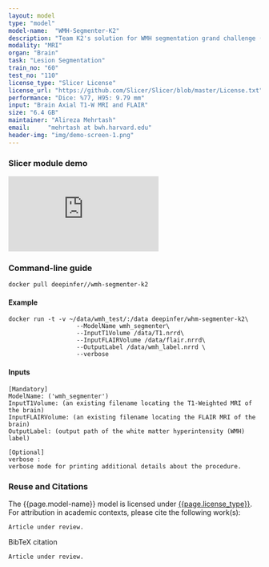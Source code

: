 ```yaml
---
layout: model
type: "model"
model-name:  "WMH-Segmenter-K2"
description: "Team K2's solution for WMH segmentation grand challenge (http://wmh.isi.uu.nl/) at MICCAI 2017."
modality: "MRI"
organ: "Brain"
task: "Lesion Segmentation"
train_no: "60"
test_no: "110"
license_type: "Slicer License"
license_url: "https://github.com/Slicer/Slicer/blob/master/License.txt"
performance: "Dice: %77, H95: 9.79 mm"
input: "Brain Axial T1-W MRI and FLAIR"
size: "6.4 GB"
maintainer: "Alireza Mehrtash"
email:     "mehrtash at bwh.harvard.edu"
header-img: "img/demo-screen-1.png"
---
```

### Slicer module demo
<div class="row">
<div class="col-md-6">
<div class="embed-responsive embed-responsive-16by9">
<iframe src="https://www.youtube.com/embed/nOlTVD0Gigk?rel=0&amp;showinfo=0" frameborder="0" allow="autoplay; encrypted-media" allowfullscreen></iframe>
</div>
</div>
</div>

### Command-line guide
```
docker pull deepinfer//wmh-segmenter-k2
```
#### Example
```
docker run -t -v ~/data/wmh_test/:/data deepinfer/whm-segmenter-k2\
                   --ModelName wmh_segmenter\
                   --InputT1Volume /data/T1.nrrd\
                   --InputFLAIRVolume /data/flair.nrrd\
                   --OutputLabel /data/wmh_label.nrrd \
                   --verbose
```
#### Inputs
```
[Mandatory]
ModelName: ('wmh_segmenter')
InputT1Volume: (an existing filename locating the T1-Weighted MRI of the brain)
InputFLAIRVolume: (an existing filename locating the FLAIR MRI of the brain)
OutputLabel: (output path of the white matter hyperintensity (WMH) label)

[Optional]
verbose : 
verbose mode for printing additional details about the procedure.
```

<!--### Related blog posts-->

### Reuse and Citations
The {{page.model-name}} model is licensed under [{{page.license_type}}]({{page.license_url}}).<br>
For attribution in academic contexts, please cite the following work(s):

```
Article under review.
```
BibTeX citation

```
Article under review.
```
